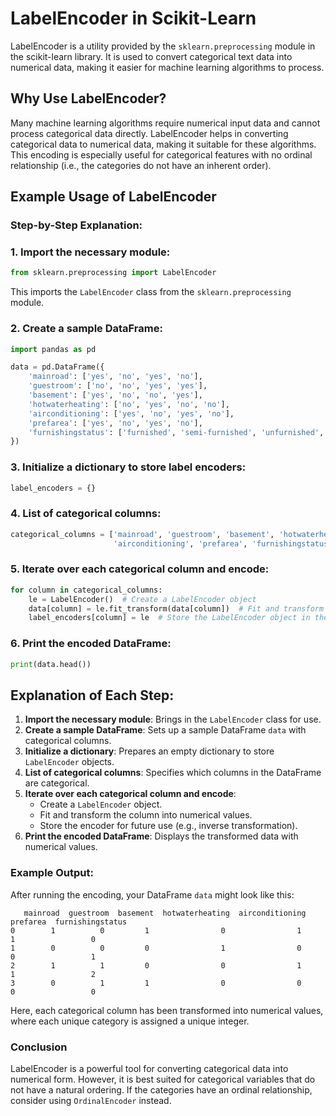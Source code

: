 # LabelEncoder in Scikit-Learn

LabelEncoder is a utility provided by the `sklearn.preprocessing` module in the scikit-learn library. It is used to convert categorical text data into numerical data, making it easier for machine learning algorithms to process.

## Why Use LabelEncoder?
Many machine learning algorithms require numerical input data and cannot process categorical data directly. LabelEncoder helps in converting categorical data to numerical data, making it suitable for these algorithms. This encoding is especially useful for categorical features with no ordinal relationship (i.e., the categories do not have an inherent order).

## Example Usage of LabelEncoder

### Step-by-Step Explanation:

### 1. Import the necessary module:
```python
from sklearn.preprocessing import LabelEncoder
```
This imports the `LabelEncoder` class from the `sklearn.preprocessing` module.

### 2. Create a sample DataFrame:
```python
import pandas as pd

data = pd.DataFrame({
    'mainroad': ['yes', 'no', 'yes', 'no'],
    'guestroom': ['no', 'no', 'yes', 'yes'],
    'basement': ['yes', 'no', 'no', 'yes'],
    'hotwaterheating': ['no', 'yes', 'no', 'no'],
    'airconditioning': ['yes', 'no', 'yes', 'no'],
    'prefarea': ['yes', 'no', 'yes', 'no'],
    'furnishingstatus': ['furnished', 'semi-furnished', 'unfurnished', 'furnished']
})
```

### 3. Initialize a dictionary to store label encoders:
```python
label_encoders = {}
```

### 4. List of categorical columns:
```python
categorical_columns = ['mainroad', 'guestroom', 'basement', 'hotwaterheating',
                       'airconditioning', 'prefarea', 'furnishingstatus']
```

### 5. Iterate over each categorical column and encode:
```python
for column in categorical_columns:
    le = LabelEncoder()  # Create a LabelEncoder object
    data[column] = le.fit_transform(data[column])  # Fit and transform the column
    label_encoders[column] = le  # Store the LabelEncoder object in the dictionary
```

### 6. Print the encoded DataFrame:
```python
print(data.head())
```

## Explanation of Each Step:
1. **Import the necessary module**: Brings in the `LabelEncoder` class for use.
2. **Create a sample DataFrame**: Sets up a sample DataFrame `data` with categorical columns.
3. **Initialize a dictionary**: Prepares an empty dictionary to store `LabelEncoder` objects.
4. **List of categorical columns**: Specifies which columns in the DataFrame are categorical.
5. **Iterate over each categorical column and encode**:
   - Create a `LabelEncoder` object.
   - Fit and transform the column into numerical values.
   - Store the encoder for future use (e.g., inverse transformation).
6. **Print the encoded DataFrame**: Displays the transformed data with numerical values.

### Example Output:
After running the encoding, your DataFrame `data` might look like this:
```plaintext
   mainroad  guestroom  basement  hotwaterheating  airconditioning  prefarea  furnishingstatus
0        1          0         1                0                1         1                 0
1        0          0         0                1                0         0                 1
2        1          1         0                0                1         1                 2
3        0          1         1                0                0         0                 0
```
Here, each categorical column has been transformed into numerical values, where each unique category is assigned a unique integer.

### Conclusion
LabelEncoder is a powerful tool for converting categorical data into numerical form. However, it is best suited for categorical variables that do not have a natural ordering. If the categories have an ordinal relationship, consider using `OrdinalEncoder` instead.
